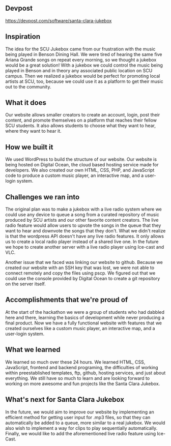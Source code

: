 ## Devpost
https://devpost.com/software/santa-clara-jukebox

## Inspiration
The idea for the SCU Jukebox came from our frustration with the music being played in Benson Dining Hall. We were tired of hearing the same five Ariana Grande songs on repeat every morning, so we thought a jukebox would be a great solution! With a jukebox we could control the music being played in Benson and in theory any associated public location on SCU campus. Then we realized a jukebox would be perfect for promoting local artists at SCU, too, because we could use it as a platform to get their music out to the community. 

## What it does
Our website allows smaller creators to create an account, login, post their content, and promote themselves on a platform that reaches their fellow SCU students. It also allows students to choose what they want to hear, where they want to hear it.

## How we built it
We used WordPress to build the structure of our website. Our website is being hosted on Digital Ocean, the cloud based hosting service made for developers. We also created our own HTML, CSS, PHP, and JavaScript code to produce a custom music player, an interactive map, and a user-login system.

## Challenges we ran into
The original plan was to make a jukebox with a live radio system where we could use any device to queue a song from a curated repository of music produced by SCU artists and our other favorite content creators. The live radio feature would allow users to upvote the songs in the queue that they want to hear and downvote the songs that they don't. What we didn't realize is that the wordpress API doesn't have any live radio features. It only allows us to create a local radio player instead of a shared live one. In the future we hope to create another server with a live radio player using Ice-cast and VLC. 

Another issue that we faced was linking our website to github. Because we created our website with an SSH key that was lost, we were not able to connect remotely and copy the files using pscp. We figured out that we could use the console provided by Digital Ocean to create a git repository on the server itself.

## Accomplishments that we're proud of
At the start of the hackathon we were a group of students who had dabbled here and there, learning the basics of development while never producing a final product. Now we have a fully functional website with features that we created ourselves like a custom music player, an interactive map, and a user-login system.

## What we learned
We learned so much over these 24 hours. We learned HTML, CSS, JavaScript, frontend and backend programing, the difficulties of working within preestablished templates, ftp, github, hosting services, and just about everything. We still have so much to learn and are looking forward to working on more awesome and fun projects like the Santa Clara Jukebox.

## What's next for Santa Clara Jukebox
In the future, we would aim to improve our website by implementing an efficient method for getting user input for .mp3 files, so that they can automatically be added to a queue, more similar to a real jukebox. We would also wish to implement a way for clips to play sequentially automatically. Finally, we would like to add the aforementioned live radio feature using Ice-Cast.
